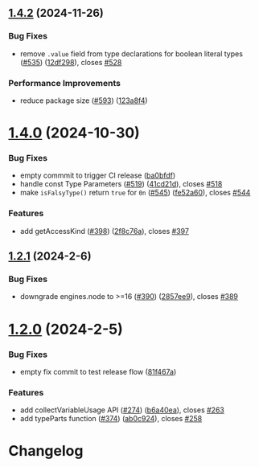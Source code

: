 ## [1.4.2](https://github.com/JoshuaKGoldberg/ts-api-utils/compare/v1.4.0...v1.4.2) (2024-11-26)

### Bug Fixes

- remove `.value` field from type declarations for boolean literal types ([#535](https://github.com/JoshuaKGoldberg/ts-api-utils/issues/535)) ([12df298](https://github.com/JoshuaKGoldberg/ts-api-utils/commit/12df29810c4a0b9146f58fdee4a2cbdf28a1bee0)), closes [#528](https://github.com/JoshuaKGoldberg/ts-api-utils/issues/528)

### Performance Improvements

- reduce package size ([#593](https://github.com/JoshuaKGoldberg/ts-api-utils/issues/593)) ([123a8f4](https://github.com/JoshuaKGoldberg/ts-api-utils/commit/123a8f46cbb552bcd3b16ea30ff8925755fc516e))

# [1.4.0](https://github.com/JoshuaKGoldberg/ts-api-utils/compare/v1.2.1...v1.4.0) (2024-10-30)

### Bug Fixes

- empty commmit to trigger CI release ([ba0bfdf](https://github.com/JoshuaKGoldberg/ts-api-utils/commit/ba0bfdf29f76bcbc3ec5734b68975c8609c053d4))
- handle const Type Parameters ([#519](https://github.com/JoshuaKGoldberg/ts-api-utils/issues/519)) ([41cd21d](https://github.com/JoshuaKGoldberg/ts-api-utils/commit/41cd21d41f445448681dd32308a48a004f4717cb)), closes [#518](https://github.com/JoshuaKGoldberg/ts-api-utils/issues/518)
- make `isFalsyType()` return `true` for `0n` ([#545](https://github.com/JoshuaKGoldberg/ts-api-utils/issues/545)) ([fe52a60](https://github.com/JoshuaKGoldberg/ts-api-utils/commit/fe52a60573239df2d14ba2e104aa79dd7eaa3791)), closes [#544](https://github.com/JoshuaKGoldberg/ts-api-utils/issues/544)

### Features

- add getAccessKind ([#398](https://github.com/JoshuaKGoldberg/ts-api-utils/issues/398)) ([2f8c76a](https://github.com/JoshuaKGoldberg/ts-api-utils/commit/2f8c76ad1e7d571472902c142d193a2b17e8de58)), closes [#397](https://github.com/JoshuaKGoldberg/ts-api-utils/issues/397)

## [1.2.1](https://github.com/JoshuaKGoldberg/ts-api-utils/compare/v1.2.0...v1.2.1) (2024-2-6)

### Bug Fixes

- downgrade engines.node to >=16 ([#390](https://github.com/JoshuaKGoldberg/ts-api-utils/issues/390)) ([2857ee9](https://github.com/JoshuaKGoldberg/ts-api-utils/commit/2857ee968ab401f6662303fedae3acc59aadc24a)), closes [#389](https://github.com/JoshuaKGoldberg/ts-api-utils/issues/389)

# [1.2.0](https://github.com/JoshuaKGoldberg/ts-api-utils/compare/v1.0.2...v1.2.0) (2024-2-5)

### Bug Fixes

- empty fix commit to test release flow ([81f467a](https://github.com/JoshuaKGoldberg/ts-api-utils/commit/81f467a7d63d97af18d1ca66fc08e863a830ee68))

### Features

- add collectVariableUsage API ([#274](https://github.com/JoshuaKGoldberg/ts-api-utils/issues/274)) ([b6a40ea](https://github.com/JoshuaKGoldberg/ts-api-utils/commit/b6a40eae2032f574b233bf90a6394a532a1d92f3)), closes [#263](https://github.com/JoshuaKGoldberg/ts-api-utils/issues/263)
- add typeParts function ([#374](https://github.com/JoshuaKGoldberg/ts-api-utils/issues/374)) ([ab0c924](https://github.com/JoshuaKGoldberg/ts-api-utils/commit/ab0c924d234db0f64c60f0e82b552870ed6bcefa)), closes [#258](https://github.com/JoshuaKGoldberg/ts-api-utils/issues/258)

# Changelog
